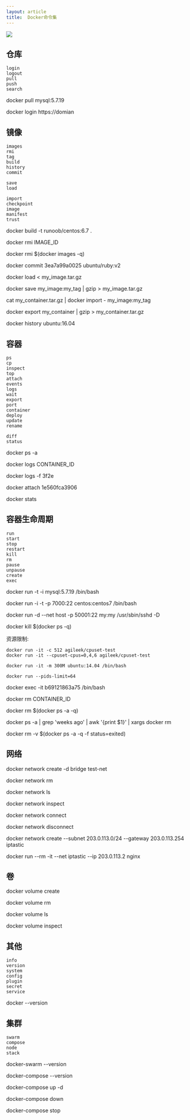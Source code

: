 ```yaml
---
layout: article
title:  Docker命令集
---
```


![](https://geekflare.com/wp-content/uploads/2019/09/docker-architecture-609x270.png)


## 仓库

```
login
logout
pull
push
search
```

docker pull mysql:5.7.19

docker login https://domian



## 镜像

```
images
rmi
tag
build
history
commit

save
load

import
checkpoint
image
manifest
trust
```

docker build -t runoob/centos:6.7 .

docker rmi IMAGE_ID

docker rmi $(docker images -q)

docker commit 3ea7a99a0025 ubuntu/ruby:v2

docker load < my_image.tar.gz

docker save my_image:my_tag | gzip > my_image.tar.gz

cat my_container.tar.gz | docker import - my_image:my_tag

docker export my_container | gzip > my_container.tar.gz

docker history ubuntu:16.04


## 容器

```
ps
cp
inspect
top
attach
events
logs
wait
export
port
container
deploy
update
rename

diff
status
```

docker ps -a

docker logs CONTAINER_ID

docker logs -f 3f2e

docker attach 1e560fca3906 

docker stats <container>

## 容器生命周期

```
run
start
stop
restart
kill
rm
pause
unpause
create
exec
```

docker run -t -i mysql:5.7.19 /bin/bash

docker run -i -t -p 7000:22 centos:centos7 /bin/bash

docker run -d  --net host -p 50001:22 my:my /usr/sbin/sshd -D

docker kill $(docker ps -q)

资源限制:
```
docker run -it -c 512 agileek/cpuset-test 
docker run -it --cpuset-cpus=0,4,6 agileek/cpuset-test 

docker run -it -m 300M ubuntu:14.04 /bin/bash 

docker run --pids-limit=64

```

docker exec -it b69121863a75 /bin/bash

docker rm CONTAINER_ID

docker rm  $(docker ps -a -q)

docker ps -a | grep 'weeks ago' | awk '{print $1}' | xargs docker rm

docker rm -v $(docker ps -a -q -f status=exited)


## 网络

docker network create -d bridge test-net

docker network rm

docker network ls

docker network inspect

docker network connect

docker network disconnect


docker network create --subnet 203.0.113.0/24 --gateway 203.0.113.254 iptastic

docker run --rm -it --net iptastic --ip 203.0.113.2 nginx


## 卷

docker volume create

docker volume rm

docker volume ls

docker volume inspect


## 其他
```
info
version
system
config
plugin
secret
service
```

docker --version


## 集群

```
swarm
compose
node
stack
```

docker-swarm --version

docker-compose --version

docker-compose up -d

docker-compose down

docker-compose stop




